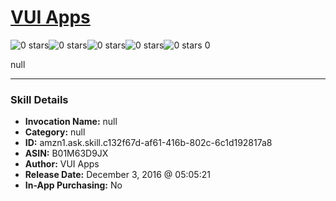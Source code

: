 # [VUI Apps](http://alexa.amazon.com/#skills/amzn1.ask.skill.c132f67d-af61-416b-802c-6c1d192817a8)
![0 stars](../../images/ic_star_border_black_18dp_1x.png)![0 stars](../../images/ic_star_border_black_18dp_1x.png)![0 stars](../../images/ic_star_border_black_18dp_1x.png)![0 stars](../../images/ic_star_border_black_18dp_1x.png)![0 stars](../../images/ic_star_border_black_18dp_1x.png) 0

null

***

### Skill Details

* **Invocation Name:** null
* **Category:** null
* **ID:** amzn1.ask.skill.c132f67d-af61-416b-802c-6c1d192817a8
* **ASIN:** B01M63D9JX
* **Author:** VUI Apps
* **Release Date:** December 3, 2016 @ 05:05:21
* **In-App Purchasing:** No
